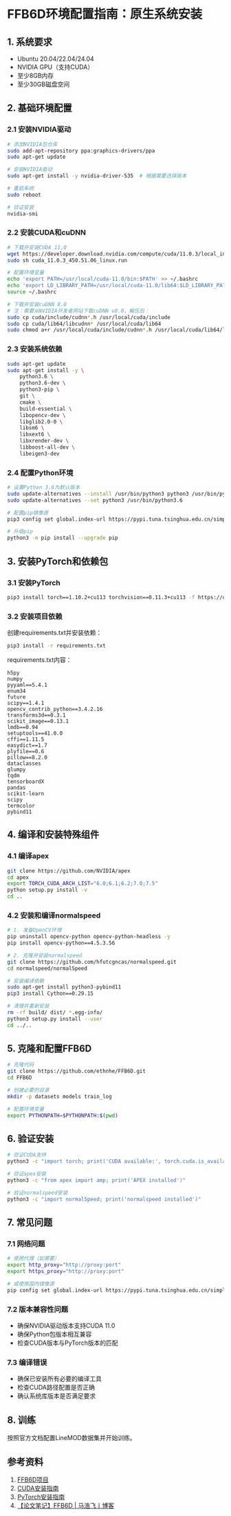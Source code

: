 # FFB6D环境配置指南：原生系统安装

## 1. 系统要求

- Ubuntu 20.04/22.04/24.04
- NVIDIA GPU（支持CUDA）
- 至少8GB内存
- 至少30GB磁盘空间

## 2. 基础环境配置

### 2.1 安装NVIDIA驱动

```bash
# 添加NVIDIA包仓库
sudo add-apt-repository ppa:graphics-drivers/ppa
sudo apt-get update

# 安装NVIDIA驱动
sudo apt-get install -y nvidia-driver-535  # 根据需要选择版本

# 重启系统
sudo reboot

# 验证安装
nvidia-smi
```

### 2.2 安装CUDA和cuDNN

```bash
# 下载并安装CUDA 11.0
wget https://developer.download.nvidia.com/compute/cuda/11.0.3/local_installers/cuda_11.0.3_450.51.06_linux.run
sudo sh cuda_11.0.3_450.51.06_linux.run

# 配置环境变量
echo 'export PATH=/usr/local/cuda-11.0/bin:$PATH' >> ~/.bashrc
echo 'export LD_LIBRARY_PATH=/usr/local/cuda-11.0/lib64:$LD_LIBRARY_PATH' >> ~/.bashrc
source ~/.bashrc

# 下载并安装cuDNN 8.0
# 注：需要从NVIDIA开发者网站下载cuDNN v8.0，解压后：
sudo cp cuda/include/cudnn*.h /usr/local/cuda/include
sudo cp cuda/lib64/libcudnn* /usr/local/cuda/lib64
sudo chmod a+r /usr/local/cuda/include/cudnn*.h /usr/local/cuda/lib64/libcudnn*
```

### 2.3 安装系统依赖

```bash
sudo apt-get update
sudo apt-get install -y \
    python3.6 \
    python3.6-dev \
    python3-pip \
    git \
    cmake \
    build-essential \
    libopencv-dev \
    libglib2.0-0 \
    libsm6 \
    libxext6 \
    libxrender-dev \
    libboost-all-dev \
    libeigen3-dev
```

### 2.4 配置Python环境

```bash
# 设置Python 3.6为默认版本
sudo update-alternatives --install /usr/bin/python3 python3 /usr/bin/python3.6 1
sudo update-alternatives --set python3 /usr/bin/python3.6

# 配置pip镜像源
pip3 config set global.index-url https://pypi.tuna.tsinghua.edu.cn/simple

# 升级pip
python3 -m pip install --upgrade pip
```

## 3. 安装PyTorch和依赖包

### 3.1 安装PyTorch

```bash
pip3 install torch==1.10.2+cu113 torchvision==0.11.3+cu113 -f https://download.pytorch.org/whl/torch_stable.html
```

### 3.2 安装项目依赖

创建requirements.txt并安装依赖：

```bash
pip3 install -r requirements.txt
```

requirements.txt内容：
```
h5py         
numpy              
pyyaml==5.4.1
enum34        
future           
scipy==1.4.1          
opencv_contrib_python==3.4.2.16               
transforms3d==0.3.1     
scikit_image==0.13.1     
lmdb==0.94              
setuptools==41.0.0    
cffi==1.11.5         
easydict==1.7      
plyfile==0.6      
pillow==8.2.0 
dataclasses
glumpy                                                      
tqdm
tensorboardX 
pandas
scikit-learn         
scipy 
termcolor
pybind11
```

## 4. 编译和安装特殊组件

### 4.1 编译apex

```bash
git clone https://github.com/NVIDIA/apex
cd apex
export TORCH_CUDA_ARCH_LIST="6.0;6.1;6.2;7.0;7.5"
python setup.py install -v
cd ..
```

### 4.2 安装和编译normalspeed

```bash
# 1. 准备OpenCV环境
pip uninstall opencv-python opencv-python-headless -y
pip install opencv-python==4.5.3.56

# 2. 克隆并安装normalspeed
git clone https://github.com/hfutcgncas/normalspeed.git
cd normalspeed/normalSpeed

# 安装编译依赖
sudo apt-get install python3-pybind11
pip3 install Cython==0.29.15

# 清理并重新安装
rm -rf build/ dist/ *.egg-info/
python3 setup.py install --user
cd ../..
```

## 5. 克隆和配置FFB6D

```bash
# 克隆代码
git clone https://github.com/ethnhe/FFB6D.git
cd FFB6D

# 创建必要的目录
mkdir -p datasets models train_log

# 配置环境变量
export PYTHONPATH=$PYTHONPATH:$(pwd)
```

## 6. 验证安装

```bash
# 验证CUDA支持
python3 -c "import torch; print('CUDA available:', torch.cuda.is_available())"

# 验证apex安装
python3 -c "from apex import amp; print('APEX installed')"

# 验证normalspeed安装
python3 -c "import normalSpeed; print('normalspeed installed')"
```

## 7. 常见问题

### 7.1 网络问题

```bash
# 使用代理（如需要）
export http_proxy="http://proxy:port"
export https_proxy="http://proxy:port"

# 或使用国内镜像源
pip config set global.index-url https://pypi.tuna.tsinghua.edu.cn/simple
```

### 7.2 版本兼容性问题

- 确保NVIDIA驱动版本支持CUDA 11.0
- 确保Python包版本相互兼容
- 检查CUDA版本与PyTorch版本的匹配

### 7.3 编译错误

- 确保已安装所有必要的编译工具
- 检查CUDA路径配置是否正确
- 确认系统库版本是否满足要求

## 8. 训练

按照官方文档配置LineMOD数据集并开始训练。

## 参考资料

1. [FFB6D项目](https://github.com/ethnhe/FFB6D)
2. [CUDA安装指南](https://docs.nvidia.com/cuda/cuda-installation-guide-linux/index.html)
3. [PyTorch安装指南](https://pytorch.org/get-started/locally/)
4. [【论文笔记】FFB6D | 马浩飞丨博客](https://www.mahaofei.com/post/d027527.html)